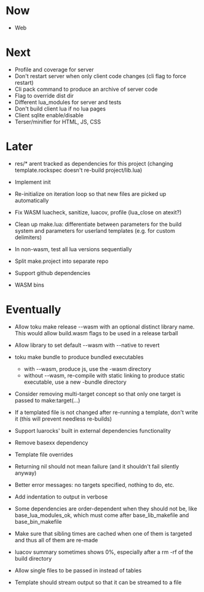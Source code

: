 # Now

- Web

# Next

- Profile and coverage for server
- Don't restart server when only client code changes (cli flag to force restart)
- Cli pack command to produce an archive of server code
- Flag to override dist dir
- Different lua_modules for server and tests
- Don't build client lua if no lua pages
- Client sqlite enable/disable
- Terser/minifier for HTML, JS, CSS

# Later

- res/* arent tracked as dependencies for this project (changing
  template.rockspec doesn't re-build project/lib.lua)

- Implement init
- Re-initialize on iteration loop so that new files are picked up automatically

- Fix WASM luacheck, sanitize, luacov, profile (lua_close on atexit?)

- Clean up make.lua: differentiate between parameters for the build system and
  parameters for userland templates (e.g. for custom delimiters)

- In non-wasm, test all lua versions sequentially
- Split make.project into separate repo
- Support github dependencies
- WASM bins

# Eventually

- Allow toku make release --wasm with an optional distinct library name. This
  would allow build.wasm flags to be used in a release tarball

- Allow library to set default --wasm with --native to revert

- toku make bundle to produce bundled executables
    - with --wasm, produce js, use the -wasm directory
    - without --wasm, re-compile with static linking to produce static
      executable, use a new -bundle directory

- Consider removing multi-target concept so that only one target is passed to
  make:target(...)

- If a templated file is not changed after re-running a template, don't
  write it (this will prevent needless re-builds)

- Support luarocks' built in external dependencies functionality
- Remove basexx dependency
- Template file overrides

- Returning nil should not mean failure (and it shouldn't fail silently anyway)
- Better error messages: no targets specified, nothing to do, etc.

- Add indentation to output in verbose
- Some dependencies are order-dependent when they should not be, like
  base_lua_modules_ok, which must come after base_lib_makefile and
  base_bin_makefile

- Make sure that sibling times are cached when one of them is targeted and thus
  all of them are re-made
- luacov summary sometimes shows 0%, especially after a rm -rf of the build
  directory

- Allow single files to be passed in instead of tables

- Template should stream output so that it can be streamed to a file
